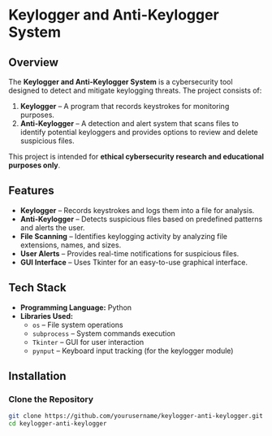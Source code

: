 #  Keylogger and Anti-Keylogger System  

##  Overview  
The **Keylogger and Anti-Keylogger System** is a cybersecurity tool designed to detect and mitigate keylogging threats. The project consists of:  
1. **Keylogger** – A program that records keystrokes for monitoring purposes.  
2. **Anti-Keylogger** – A detection and alert system that scans files to identify potential keyloggers and provides options to review and delete suspicious files.  

This project is intended for **ethical cybersecurity research and educational purposes only**.  

##  Features  
- **Keylogger** – Records keystrokes and logs them into a file for analysis.  
- **Anti-Keylogger** – Detects suspicious files based on predefined patterns and alerts the user.  
- **File Scanning** – Identifies keylogging activity by analyzing file extensions, names, and sizes.  
- **User Alerts** – Provides real-time notifications for suspicious files.  
- **GUI Interface** – Uses Tkinter for an easy-to-use graphical interface.  

##  Tech Stack  
- **Programming Language:** Python  
- **Libraries Used:**  
  - `os` – File system operations  
  - `subprocess` – System commands execution  
  - `Tkinter` – GUI for user interaction  
  - `pynput` – Keyboard input tracking (for the keylogger module)  

##  Installation  

###  Clone the Repository  
```bash
git clone https://github.com/yourusername/keylogger-anti-keylogger.git
cd keylogger-anti-keylogger
